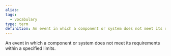 ```yaml
---
alias: 
tags:
  - vocabulary
type: term
definition: An event in which a component or system does not meet its requirements within a specified limits.
---
```


An event in which a component or system does not meet its requirements within a specified limits.